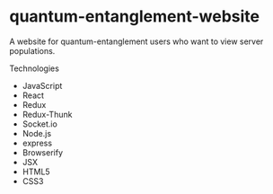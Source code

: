 # quantum-entanglement-website
A website for quantum-entanglement users who want to view server populations.

Technologies
- JavaScript
- React
- Redux
- Redux-Thunk
- Socket.io
- Node.js
- express
- Browserify
- JSX
- HTML5
- CSS3
